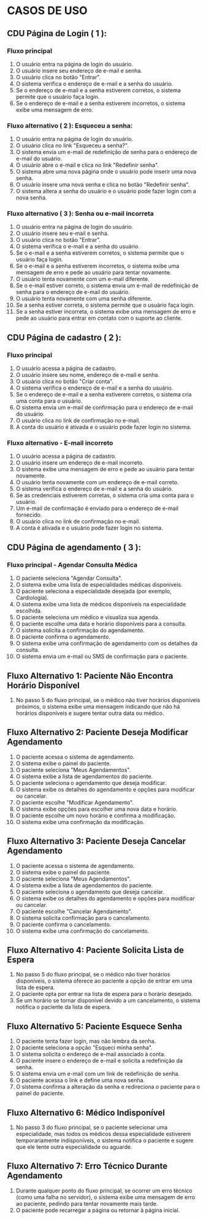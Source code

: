 # CASOS DE USO

## CDU Página de Login ( 1 ):
### Fluxo principal

1. O usuário entra na página de login do usuário.
2. O usuário insere seu endereço de e-mail e senha.
3. O usuário clica no botão "Entrar".
4. O sistema verifica o endereço de e-mail e a senha do usuário.
5. Se o endereço de e-mail e a senha estiverem corretos, o sistema permite que o usuário faça login.
6. Se o endereço de e-mail e a senha estiverem incorretos, o sistema exibe uma mensagem de erro.

### Fluxo alternativo  ( 2 ): Esqueceu a senha:

1. O usuário entra na página de login do usuário.
2. O usuário clica no link "Esqueceu a senha?".
3. O sistema envia um e-mail de redefinição de senha para o endereço de e-mail do usuário.
4. O usuário abre o e-mail e clica no link "Redefinir senha".
5. O sistema abre uma nova página onde o usuário pode inserir uma nova senha.
6. O usuário insere uma nova senha e clica no botão "Redefinir senha".
7. O sistema altera a senha do usuário e o usuário pode fazer login com a nova senha.

### Fluxo alternativo  ( 3 ): Senha ou e-mail incorreta

1. O usuário entra na página de login do usuário.
2. O usuário insere seu e-mail e senha.
3. O usuário clica no botão "Entrar".
4. O sistema verifica o e-mail e a senha do usuário.
5. Se o e-mail e a senha estiverem corretos, o sistema permite que o usuário faça login.
6. Se o e-mail e a senha estiverem incorretos, o sistema exibe uma mensagem de erro e pede ao usuário para tentar novamente.
7. O usuário tenta novamente com um e-mail diferente.
8. Se o e-mail estiver correto, o sistema envia um e-mail de redefinição de senha para o endereço de e-mail do usuário.
9. O usuário tenta novamente com uma senha diferente.
10. Se a senha estiver correta, o sistema permite que o usuário faça login.
11. Se a senha estiver incorreta, o sistema exibe uma mensagem de erro e pede ao usuário para entrar em contato com o suporte ao cliente.

## CDU Página de cadastro ( 2 ):


### Fluxo principal

1. O usuário acessa a página de cadastro.
2. O usuário insere seu nome, endereço de e-mail e senha.
3. O usuário clica no botão "Criar conta".
4. O sistema verifica o endereço de e-mail e a senha do usuário.
5. Se o endereço de e-mail e a senha estiverem corretos, o sistema cria uma conta para o usuário.
6. O sistema envia um e-mail de confirmação para o endereço de e-mail do usuário.
7. O usuário clica no link de confirmação no e-mail.
8. A conta do usuário é ativada e o usuário pode fazer login no sistema.

### Fluxo alternativo - E-mail incorreto

1. O usuário acessa a página de cadastro.
2. O usuário insere um endereço de e-mail incorreto.
3. O sistema exibe uma mensagem de erro e pede ao usuário para tentar novamente.
4. O usuário tenta novamente com um endereço de e-mail correto.
5. O sistema verifica o endereço de e-mail e a senha do usuário.
6. Se as credenciais estiverem corretas, o sistema cria uma conta para o usuário.
7. Um e-mail de confirmação é enviado para o endereço de e-mail fornecido.
8. O usuário clica no link de confirmação no e-mail.
9. A conta é ativada e o usuário pode fazer login no sistema.

## CDU Página de agendamento ( 3 ):

### Fluxo principal - Agendar Consulta Médica

1. O paciente seleciona "Agendar Consulta".
2. O sistema exibe uma lista de especialidades médicas disponíveis.
3. O paciente seleciona a especialidade desejada (por exemplo, Cardiologia).
4. O sistema exibe uma lista de médicos disponíveis na especialidade escolhida.
5. O paciente seleciona um médico e visualiza sua agenda.
6. O paciente escolhe uma data e horário disponíveis para a consulta.
7. O sistema solicita a confirmação do agendamento.
8. O paciente confirma o agendamento.
9. O sistema exibe uma confirmação de agendamento com os detalhes da consulta.
10. O sistema envia um e-mail ou SMS de confirmação para o paciente.

## Fluxo Alternativo 1: Paciente Não Encontra Horário Disponível

1. No passo 5 do fluxo principal, se o médico não tiver horários disponíveis próximos, o sistema exibe uma mensagem indicando que não há horários disponíveis e sugere tentar outra data ou médico.

## Fluxo Alternativo 2: Paciente Deseja Modificar Agendamento

1. O paciente acessa o sistema de agendamento.
2. O sistema exibe o painel do paciente.
4. O paciente seleciona "Meus Agendamentos".
5. O sistema exibe a lista de agendamentos do paciente.
6. O paciente seleciona o agendamento que deseja modificar.
7. O sistema exibe os detalhes do agendamento e opções para modificar ou cancelar.
8. O paciente escolhe "Modificar Agendamento".
9. O sistema exibe opções para escolher uma nova data e horário.
10. O paciente escolhe um novo horário e confirma a modificação.
11. O sistema exibe uma confirmação da modificação.

## Fluxo Alternativo 3: Paciente Deseja Cancelar Agendamento

1. O paciente acessa o sistema de agendamento.
2. O sistema exibe o painel do paciente.
3. O paciente seleciona "Meus Agendamentos".
4. O sistema exibe a lista de agendamentos do paciente.
5. O paciente seleciona o agendamento que deseja cancelar.
6. O sistema exibe os detalhes do agendamento e opções para modificar ou cancelar.
7. O paciente escolhe "Cancelar Agendamento".
8. O sistema solicita confirmação para o cancelamento.
9. O paciente confirma o cancelamento.
10. O sistema exibe uma confirmação do cancelamento.

## Fluxo Alternativo 4: Paciente Solicita Lista de Espera

1. No passo 5 do fluxo principal, se o médico não tiver horários disponíveis, o sistema oferece ao paciente a opção de entrar em uma lista de espera.
2. O paciente opta por entrar na lista de espera para o horário desejado.
3. Se um horário se tornar disponível devido a um cancelamento, o sistema notifica o paciente da lista de espera.

## Fluxo Alternativo 5: Paciente Esquece Senha

1. O paciente tenta fazer login, mas não lembra da senha.
2. O paciente seleciona a opção "Esqueci minha senha".
3. O sistema solicita o endereço de e-mail associado à conta.
4. O paciente insere o endereço de e-mail e solicita a redefinição da senha.
5. O sistema envia um e-mail com um link de redefinição de senha.
6. O paciente acessa o link e define uma nova senha.
7. O sistema confirma a alteração da senha e redireciona o paciente para o painel do paciente.

## Fluxo Alternativo 6: Médico Indisponível

1. No passo 3 do fluxo principal, se o paciente selecionar uma especialidade, mas todos os médicos dessa especialidade estiverem temporariamente indisponíveis, o sistema notifica o paciente e sugere que ele tente outra especialidade ou aguarde.

## Fluxo Alternativo 7: Erro Técnico Durante Agendamento

1. Durante qualquer ponto do fluxo principal, se ocorrer um erro técnico (como uma falha no servidor), o sistema exibe uma mensagem de erro ao paciente, pedindo para tentar novamente mais tarde.
2. O paciente pode recarregar a página ou retornar à página inicial.
